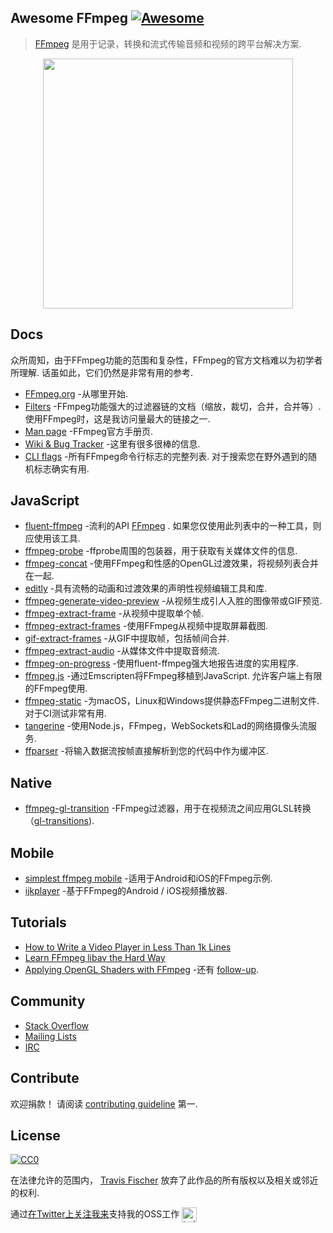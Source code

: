 <div class="github-widget" data-repo="transitive-bullshit/awesome-ffmpeg"></div>

## Awesome FFmpeg [![Awesome](https://awesome.re/badge.svg)](https://awesome.re)

> [FFmpeg](http://ffmpeg.org) 是用于记录，转换和流式传输音频和视频的跨平台解决方案.

<p align="center">
  <img width="400" src="https://cdn.rawgit.com/transitive-bullshit/awesome-ffmpeg/master/ffmpeg-logo.svg">
</p>





## Docs

众所周知，由于FFmpeg功能的范围和复杂性，FFmpeg的官方文档难以为初学者所理解. 话虽如此，它们仍然是非常有用的参考.

- [FFmpeg.org](http://ffmpeg.org) -从哪里开始.
- [Filters](https://ffmpeg.org/ffmpeg-filters.html)  -FFmpeg功能强大的过滤器链的文档（缩放，裁切，合并，合并等）. 使用FFmpeg时，这是我访问量最大的链接之一.
- [Man page](https://man.cx/ffmpeg) -FFmpeg官方手册页.
- [Wiki & Bug Tracker](https://trac.ffmpeg.org) -这里有很多很棒的信息.
- [CLI flags](https://github.com/transitive-bullshit/ffmpeg-cli-flags/blob/master/readme.md)  -所有FFmpeg命令行标志的完整列表. 对于搜索您在野外遇到的随机标志确实有用.


## JavaScript

- [fluent-ffmpeg](https://github.com/fluent-ffmpeg/node-fluent-ffmpeg) -流利的API [FFmpeg](http://www.ffmpeg.org) . 如果您仅使用此列表中的一种工具，则应使用该工具.
- [ffmpeg-probe](https://github.com/transitive-bullshit/ffmpeg-probe) -ffprobe周围的包装器，用于获取有关媒体文件的信息.
- [ffmpeg-concat](https://github.com/transitive-bullshit/ffmpeg-concat) -使用FFmpeg和性感的OpenGL过渡效果，将视频列表合并在一起.
- [editly](https://github.com/mifi/editly) -具有流畅的动画和过渡效果的声明性视频编辑工具和库.
- [ffmpeg-generate-video-preview](https://github.com/transitive-bullshit/ffmpeg-generate-video-preview) -从视频生成引人入胜的图像带或GIF预览.
- [ffmpeg-extract-frame](https://github.com/transitive-bullshit/ffmpeg-extract-frame) -从视频中提取单个帧.
- [ffmpeg-extract-frames](https://github.com/transitive-bullshit/ffmpeg-extract-frames) -使用FFmpeg从视频中提取屏幕截图.
- [gif-extract-frames](https://github.com/transitive-bullshit/gif-extract-frames) -从GIF中提取帧，包括帧间合并.
- [ffmpeg-extract-audio](https://github.com/transitive-bullshit/ffmpeg-extract-audio) -从媒体文件中提取音频流.
- [ffmpeg-on-progress](https://github.com/transitive-bullshit/ffmpeg-on-progress) -使用fluent-ffmpeg强大地报告进度的实用程序.
- [ffmpeg.js](https://github.com/Kagami/ffmpeg.js)  -通过Emscripten将FFmpeg移植到JavaScript. 允许客户端上有限的FFmpeg使用.
- [ffmpeg-static](https://github.com/eugeneware/ffmpeg-static)  -为macOS，Linux和Windows提供静态FFmpeg二进制文件. 对于CI测试非常有用.
- [tangerine](https://github.com/niftylettuce/tangerine) -使用Node.js，FFmpeg，WebSockets和Lad的网络摄像头流服务.
- [ffparser](https://github.com/NiKlimenko/FFParser) -将输入数据流按帧直接解析到您的代码中作为缓冲区.


## Native

- [ffmpeg-gl-transition](https://github.com/transitive-bullshit/ffmpeg-gl-transition) -FFmpeg过滤器，用于在视频流之间应用GLSL转换（[gl-transitions](https://gl-transitions.com/)).


## Mobile

- [simplest ffmpeg mobile](https://github.com/leixiaohua1020/simplest_ffmpeg_mobile) -适用于Android和iOS的FFmpeg示例.
- [ijkplayer](https://github.com/Bilibili/ijkplayer) -基于FFmpeg的Android / iOS视频播放器.


## Tutorials

- [How to Write a Video Player in Less Than 1k Lines](http://dranger.com/ffmpeg)
- [Learn FFmpeg libav the Hard Way](https://github.com/leandromoreira/ffmpeg-libav-tutorial)
- [Applying OpenGL Shaders with FFmpeg](https://nervous.io/ffmpeg/opengl/2017/01/31/ffmpeg-opengl) -还有 [follow-up](https://nervous.io/ffmpeg/opengl/2017/05/15/ffmpeg-pbo-yuv).


## Community

- [Stack Overflow](https://superuser.com/questions/tagged/ffmpeg)
- [Mailing Lists](https://www.ffmpeg.org/contact.html#MailingLists)
- [IRC](https://www.ffmpeg.org/contact.html#IRCChannels)


## Contribute

欢迎捐款！ 请阅读 [contributing guideline](https://github.com/transitive-bullshit/awesome-ffmpeg/blob/master/contributing.md) 第一.


## License

[![CC0](http://mirrors.creativecommons.org/presskit/buttons/88x31/svg/cc-zero.svg)](http://creativecommons.org/publicdomain/zero/1.0)

在法律允许的范围内， [Travis Fischer](https://github.com/transitive-bullshit) 放弃了此作品的所有版权以及相关或邻近的权利.

通过<a href="https://twitter.com/transitive_bs">在Twitter上关注我来</a>支持我的OSS工作 <img src="https://storage.googleapis.com/saasify-assets/twitter-logo.svg" alt="twitter" height="24px" align="center"></a>
